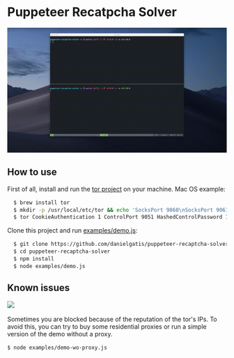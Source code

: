 # Puppeteer Recatpcha Solver

![demo](demo.gif)

## How to use

First of all, install and run the [tor project](https://www.torproject.org/) on your machine. Mac OS example:

```sh
  $ brew install tor
  $ mkdir -p /usr/local/etc/tor && echo 'SocksPort 9060\nSocksPort 9061\nSocksPort 9062\nSocksPort 9063\nSocksPort 9064\nSocksPort 9065' > /usr/local/etc/tor/torrc
  $ tor CookieAuthentication 1 ControlPort 9051 HashedControlPassword 16:DB4D0D522B4946F560DBA4D9B0E47C8BA3BC2A3F7CD69C4E30581900BF
```

Clone this project and run [examples/demo.js](examples/demo.js):

```sh
  $ git clone https://github.com/danielgatis/puppeteer-recaptcha-solver.git
  $ cd puppeteer-recaptcha-solver
  $ npm install
  $ node examples/demo.js
```


## Known issues

![](https://user-images.githubusercontent.com/3437378/82528851-b14e5a80-9b07-11ea-9f30-6f4fbef0ff1f.png)

Sometimes you are blocked because of the reputation of the tor's IPs. To avoid this, you can try to buy some residential proxies or run a simple version of the demo without a proxy.

```
$ node examples/demo-wo-proxy.js
```
